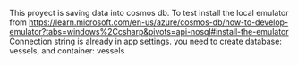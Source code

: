 This proyect is saving data into cosmos db. To test install the local emulator from https://learn.microsoft.com/en-us/azure/cosmos-db/how-to-develop-emulator?tabs=windows%2Ccsharp&pivots=api-nosql#install-the-emulator
Connection string is already in app settings.
you need to create database: vessels, and container: vessels
